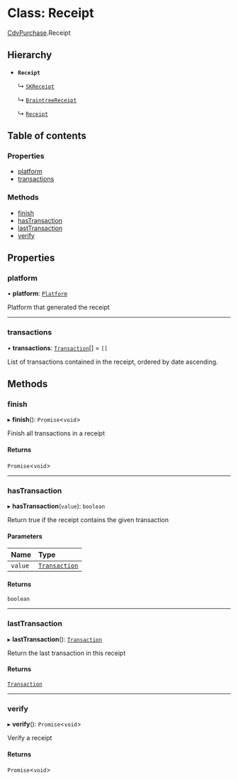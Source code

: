 # Class: Receipt

[CdvPurchase](../modules/CdvPurchase.md).Receipt

## Hierarchy

- **`Receipt`**

  ↳ [`SKReceipt`](CdvPurchase.AppleAppStore.SKReceipt.md)

  ↳ [`BraintreeReceipt`](CdvPurchase.Braintree.BraintreeReceipt.md)

  ↳ [`Receipt`](CdvPurchase.GooglePlay.Receipt.md)

## Table of contents

### Properties

- [platform](CdvPurchase.Receipt.md#platform)
- [transactions](CdvPurchase.Receipt.md#transactions)

### Methods

- [finish](CdvPurchase.Receipt.md#finish)
- [hasTransaction](CdvPurchase.Receipt.md#hastransaction)
- [lastTransaction](CdvPurchase.Receipt.md#lasttransaction)
- [verify](CdvPurchase.Receipt.md#verify)

## Properties

### platform

• **platform**: [`Platform`](../enums/CdvPurchase.Platform.md)

Platform that generated the receipt

___

### transactions

• **transactions**: [`Transaction`](CdvPurchase.Transaction.md)[] = `[]`

List of transactions contained in the receipt, ordered by date ascending.

## Methods

### finish

▸ **finish**(): `Promise`<`void`\>

Finish all transactions in a receipt

#### Returns

`Promise`<`void`\>

___

### hasTransaction

▸ **hasTransaction**(`value`): `boolean`

Return true if the receipt contains the given transaction

#### Parameters

| Name | Type |
| :------ | :------ |
| `value` | [`Transaction`](CdvPurchase.Transaction.md) |

#### Returns

`boolean`

___

### lastTransaction

▸ **lastTransaction**(): [`Transaction`](CdvPurchase.Transaction.md)

Return the last transaction in this receipt

#### Returns

[`Transaction`](CdvPurchase.Transaction.md)

___

### verify

▸ **verify**(): `Promise`<`void`\>

Verify a receipt

#### Returns

`Promise`<`void`\>
